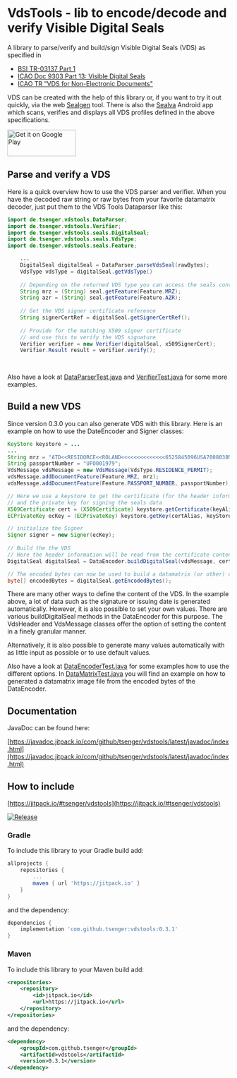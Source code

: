 # VdsTools - lib to encode/decode and verify Visible Digital Seals

A library to parse/verify and build/sign Visible Digital Seals (VDS) as specified in
- [BSI TR-03137 Part 1](https://www.bsi.bund.de/EN/Themen/Unternehmen-und-Organisationen/Standards-und-Zertifizierung/Technische-Richtlinien/TR-nach-Thema-sortiert/tr03137/tr-03137.html)
- [ICAO Doc 9303 Part 13: Visible Digital Seals](https://www.icao.int/publications/Documents/9303_p13_cons_en.pdf)
- [ICAO TR "VDS for Non-Electronic Documents"](https://www.icao.int/Security/FAL/TRIP/Documents/TR%20-%20Visible%20Digital%20Seals%20for%20Non-Electronic%20Documents%20V1.7.pdf)


VDS can be created with the help of this library or, if you want to try it out quickly, via the web [Sealgen](https://sealgen.tsenger.de) tool. 
There is also the [Sealva](https://play.google.com/store/apps/details?id=de.tsenger.sealver) Android app which scans, verifies and displays all VDS profiles defined in the above specifications.

<a href='https://play.google.com/store/apps/details?id=de.tsenger.sealver&pcampaignid=pcampaignidMKT-Other-global-all-co-prtnr-py-PartBadge-Mar2515-1'><img alt='Get it on Google Play' src='https://play.google.com/intl/en_us/badges/static/images/badges/en_badge_web_generic.png' width='155' height='60'/></a>

## Parse and verify a VDS
Here is a quick overview how to use the VDS parser and verifier.
When you have the decoded raw string or raw bytes from your favorite datamatrix decoder, just put them to the VDS Tools Dataparser like this:

```java
import de.tsenger.vdstools.DataParser;
import de.tsenger.vdstools.Verifier;
import de.tsenger.vdstools.seals.DigitalSeal;
import de.tsenger.vdstools.seals.VdsType;
import de.tsenger.vdstools.seals.Feature;

	...
	DigitalSeal digitalSeal = DataParser.parseVdsSeal(rawBytes);
	VdsType vdsType = digitalSeal.getVdsType()
	
	// Depending on the returned VDS type you can access the seals content
	String mrz = (String) seal.getFeature(Feature.MRZ);
	String azr = (String) seal.getFeature(Feature.AZR);
   
	// Get the VDS signer certificate reference
	String signerCertRef = digitalSeal.getSignerCertRef();
   
	// Provide for the matching X509 signer certificate
	// and use this to verify the VDS signature   
	Verifier verifier = new Verifier(digitalSeal, x509SignerCert);
	Verifier.Result result = verifier.verify();
	
	
```

Also have a look at [DataParserTest.java](https://github.com/tsenger/vdstools/blob/main/src/test/java/de/tsenger/vdstools/DataParserTest.java) and [VerifierTest.java](https://github.com/tsenger/vdstools/blob/main/src/test/java/de/tsenger/vdstools/VerifierTest.java) for some more examples.

## Build a new VDS
Since version 0.3.0 you can also generate VDS with this library. Here is an example on how to use the DateEncoder and Signer classes:

```java
KeyStore keystore = ...
...
String mrz = "ATD<<RESIDORCE<<ROLAND<<<<<<<<<<<<<<6525845096USA7008038M2201018<<<<<<06";
String passportNumber = "UFO001979";
VdsMessage vdsMessage = new VdsMessage(VdsType.RESIDENCE_PERMIT);
vdsMessage.addDocumentFeature(Feature.MRZ, mrz);
vdsMessage.addDocumentFeature(Feature.PASSPORT_NUMBER, passportNumber);

// Here we use a keystore to get the certificate (for the header information)
// and the private key for signing the seals data
X509Certificate cert = (X509Certificate) keystore.getCertificate(keyAlias);
ECPrivateKey ecKey = (ECPrivateKey) keystore.getKey(certAlias, keyStorePassword.toCharArray());

// initialize the Signer
Signer signer = new Signer(ecKey); 
	
// Build the the VDS
// Here the header information will be read from the certificate content and the message.
DigitalSeal digitalSeal = DataEncoder.buildDigitalSeal(vdsMessage, cert, signer);

// The encoded bytes can now be used to build a datamatrix (or other) code - which is not part of this library
byte[] encodedBytes = digitalSeal.getEncodedBytes();

```

There are many other ways to define the content of the VDS. In the example above, a lot of data such as the signature or issuing date is generated automatically. However, it is also possible to set your own values. There are various buildDigitalSeal methods in the DataEncoder for this purpose. The VdsHeader and VdsMessage classes offer the option of setting the content in a finely granular manner.
 
Alternatively, it is also possible to generate many values automatically with as little input as possible or to use default values.

Also have a look at [DataEncoderTest.java](https://github.com/tsenger/vdstools/blob/main/src/test/java/de/tsenger/vdstools/DataEncoderTest.java) for some examples how to use the different options. 
In [DataMatrixTest.java](https://github.com/tsenger/vdstools/blob/main/src/test/java/de/tsenger/vdstools/DataMatrixTest.java) you will find an example on how to generated a datamatrix image file from the encoded bytes of the DataEncoder.

## Documentation
JavaDoc can be found here:

[https://javadoc.jitpack.io/com/github/tsenger/vdstools/latest/javadoc/index.html](https://javadoc.jitpack.io/com/github/tsenger/vdstools/latest/javadoc/index.html)

## How to include
[https://jitpack.io/#tsenger/vdstools](https://jitpack.io/#tsenger/vdstools)

[![Release](https://jitpack.io/v/tsenger/vdstools.svg)](https://jitpack.io/#tsenger/vdstools)

### Gradle

To include this library to your Gradle build add:

```groovy
allprojects {
	repositories {
		...
		maven { url 'https://jitpack.io' }
	}
}
```

and the dependency:

```groovy
dependencies {
	implementation 'com.github.tsenger:vdstools:0.3.1'
}
```

### Maven

To include this library to your Maven build add:

```xml
<repositories>
	<repository>
		<id>jitpack.io</id>
		<url>https://jitpack.io</url>
	</repository>
</repositories>
```

and the dependency:

```xml
<dependency>
	<groupId>com.github.tsenger</groupId>
	<artifactId>vdstools</artifactId>
	<version>0.3.1</version>
</dependency>
```
